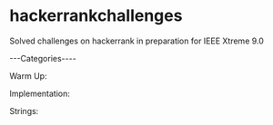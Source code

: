 # hackerrankchallenges
Solved challenges on hackerrank in preparation for IEEE Xtreme 9.0

---Categories----

Warm Up: 
  
Implementation:
  
Strings:

